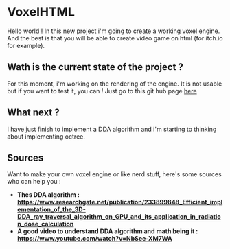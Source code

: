 # VoxelHTML
  Hello world ! In this new project i'm going to create a working voxel engine. And the best is that you will be able to create video game on html (for itch.io for example).

## Wath is the current state of the project ?

  For this moment, i'm working on the rendering of the engine. It is not usable but if you want to test it, you can ! Just go to this git hub page [here](https://modandthink.github.io/VoxelHTML/)

## What next ?

  I have just finish to implement a DDA algorithm and i'm starting to thinking about implementing octree.

## Sources

  Want to make your own voxel engine or like nerd stuff, here's some sources who can help you :

* **Thes DDA algorithm : https://www.researchgate.net/publication/233899848_Efficient_implementation_of_the_3D-DDA_ray_traversal_algorithm_on_GPU_and_its_application_in_radiation_dose_calculation**
* **A good video to understand DDA algorithm and math being it : https://www.youtube.com/watch?v=NbSee-XM7WA**
